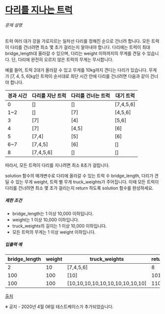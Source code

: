 # [다리를 지나는 트럭](https://school.programmers.co.kr/learn/courses/30/lessons/42583)


###### 문제 설명


트럭 여러 대가 강을 가로지르는 일차선 다리를 정해진 순으로 건너려 합니다. 모든 트럭이 다리를 건너려면 최소 몇 초가 걸리는지 알아내야 합니다. 다리에는 트럭이 최대 bridge\_length대 올라갈 수 있으며, 다리는 weight 이하까지의 무게를 견딜 수 있습니다. 단, 다리에 완전히 오르지 않은 트럭의 무게는 무시합니다.


예를 들어, 트럭 2대가 올라갈 수 있고 무게를 10kg까지 견디는 다리가 있습니다. 무게가 \[7, 4, 5, 6]kg인 트럭이 순서대로 최단 시간 안에 다리를 건너려면 다음과 같이 건너야 합니다.




| 경과 시간 | 다리를 지난 트럭 | 다리를 건너는 트럭 | 대기 트럭 |
| --- | --- | --- | --- |
| 0 | \[] | \[] | \[7,4,5,6] |
| 1\~2 | \[] | \[7] | \[4,5,6] |
| 3 | \[7] | \[4] | \[5,6] |
| 4 | \[7] | \[4,5] | \[6] |
| 5 | \[7,4] | \[5] | \[6] |
| 6\~7 | \[7,4,5] | \[6] | \[] |
| 8 | \[7,4,5,6] | \[] | \[] |


따라서, 모든 트럭이 다리를 지나려면 최소 8초가 걸립니다.


solution 함수의 매개변수로 다리에 올라갈 수 있는 트럭 수 bridge\_length, 다리가 견딜 수 있는 무게 weight, 트럭 별 무게 truck\_weights가 주어집니다. 이때 모든 트럭이 다리를 건너려면 최소 몇 초가 걸리는지 return 하도록 solution 함수를 완성하세요.


##### 제한 조건


* bridge\_length는 1 이상 10,000 이하입니다.
* weight는 1 이상 10,000 이하입니다.
* truck\_weights의 길이는 1 이상 10,000 이하입니다.
* 모든 트럭의 무게는 1 이상 weight 이하입니다.


##### 입출력 예




| bridge\_length | weight | truck\_weights | return |
| --- | --- | --- | --- |
| 2 | 10 | \[7,4,5,6] | 8 |
| 100 | 100 | \[10] | 101 |
| 100 | 100 | \[10,10,10,10,10,10,10,10,10,10] | 110 |


[출처](http://icpckorea.org/2016/ONLINE/problem.pdf)


※ 공지 \- 2020년 4월 06일 테스트케이스가 추가되었습니다.



